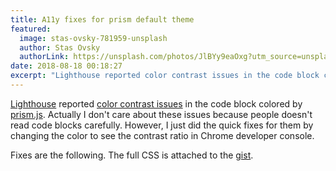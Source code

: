 ```yaml
---
title: A11y fixes for prism default theme
featured:
  image: stas-ovsky-781959-unsplash
  author: Stas Ovsky
  authorLink: https://unsplash.com/photos/JlBYy9eaOxg?utm_source=unsplash&utm_medium=referral&utm_content=creditCopyText
date: 2018-08-18 00:18:27
excerpt: "Lighthouse reported color contrast issues in the code block colored by prism.js. Actually I don't care about these issues because people doesn't read code blocks carefully. However, I just did the quick fixes for them by changing the color to see the contrast ratio in Chrome developer console."
---
```


[Lighthouse](https://developers.google.com/web/tools/lighthouse) reported [color contrast issues](https://paulirish.github.io/lighthouse/docs/api/lighthouse/2.5.1/lighthouse-core_audits_accessibility_color-contrast.js.html) in the code block colored by [prism.js](https://prismjs.com/). Actually I don't care about these issues because people doesn't read code blocks carefully. However, I just did the quick fixes for them by changing the color to see the contrast ratio in Chrome developer console.

Fixes are the following. The full CSS is attached to the [gist](https://gist.github.com/memolog/219ce21e3d059f149d5230bb93f57a01).

```diff

```
